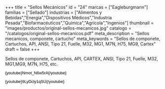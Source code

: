 +++
title = "Sellos Mecánicos"
id = "24"
marcas = ["Eagleburgmann"]
familias = ["Sellado"]
industrias = ["Alimentos y Bebidas","Energía","Dispositivos Médicos","Industria Pesada","Biofarmacéuticos","Química","Agrícola","Ingenios"]
thumbnail = "images/productos/original-sellos-mecanicos.jpg"
catalogo = "/catalogos/original-sellos-mecanicos.pdf"
meta_description = "Sellos mecanicos, componete, cartucho"
meta_keywords = "Sellos de componete, Cartuchos, API, ANSI, Tipo 21, Fuelle, M32, MG1, M7N, H75, MG9, Cartex"
draft = false
+++
<p>Sellos de componete, Cartuchos, API, CARTEX, ANSI, Tipo 21, Fuelle, M32, MG1,MG9, M7N, H75, etc.</p>
<p><span style="color: #000000; font-family: Arial; font-size: 13px; line-height: 14.399999618530273px; text-align: justify; white-space: pre-wrap;">{youtube}Nmot_N6w5rA{/youtube}</span></p>
<p><span style="color: #000000; font-family: Arial; font-size: 13px; line-height: 14.399999618530273px; text-align: justify; white-space: pre-wrap;">{youtube}9LyDcly1qSU{/youtube}</span></p>
<p> </p>
<p> </p>